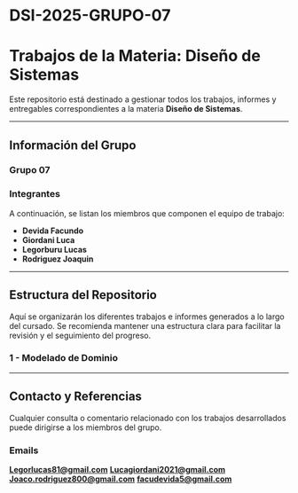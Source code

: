 # DSI-2025-GRUPO-07
# Trabajos de la Materia: Diseño de Sistemas

Este repositorio está destinado a gestionar todos los trabajos, informes y entregables correspondientes a la materia **Diseño de Sistemas**.

---

## Información del Grupo

### Grupo 07

### Integrantes

A continuación, se listan los miembros que componen el equipo de trabajo:

*   **Devida Facundo**
*   **Giordani Luca**
*   **Legorburu Lucas**
*   **Rodriguez Joaquin**

---

## Estructura del Repositorio

Aquí se organizarán los diferentes trabajos e informes generados a lo largo del cursado. Se recomienda mantener una estructura clara para facilitar la revisión y el seguimiento del progreso.
### 1 - Modelado de Dominio

---

## Contacto y Referencias

Cualquier consulta o comentario relacionado con los trabajos desarrollados puede dirigirse a los miembros del grupo.
### Emails
**Legorlucas81@gmail.com**
**Lucagiordani2021@gmail.com**
**Joaco.rodriguez800@gmail.com**
**facudevida5@gmail.com**
```
